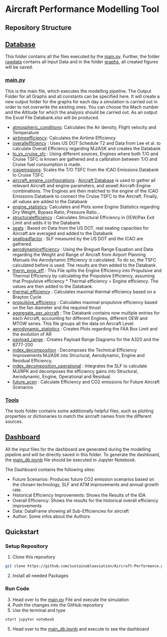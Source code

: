 # Aircraft Performance Modelling Tool 
## Repository Structure 
## [Database](./database)
This folder contains all the files executed by the [main.py](main.py). Further, the folder [rawdata](database/rawdata) contains all Input Data and in the 
folder [graphs](database/graphs), all created figures will be saved.

### [main.py](main.py) 
This is the main file, which executes the modelling pipeline. The Output Folder for all Graphs and all constants can be specified here. It will create a new output folder for the graphs for each day a simulation is carried out in order to not overwrite the existing ones. 
You can choose the Mach number and the Altitude for which the analysis should be carried out. 
As an output the Excel File Databank.xlsx will be produced. 

* [atmospheric_conditions](database/tools/atmospheric_conditions.py): Calculates the Air density, Flight velocity and Temperature
* [airtimeefficiency](database/operational/airtimeefficiency.py): Calculates the Airtime Efficiency
* [overallefficiency](database/overall/overallefficiency.py) : Uses US DOT Schedule T2 and Data from Lee et al. to calculate Overall Efficiency regarding MJ/ASK and creates the Databank
* [to_vs_cruise_sfc](database/emissions/to_vs_cruise_sfc.py) : Using different sources, Engines where both T/O and Cruise TSFC is known are gathered and a calibration between T/O and Cruise fuel consumption is made. 
* [icaoemssions](database/emissions/icaoemssions.py): Scales the T/O TSFC from the ICAO Emissions Databank to Cruise TSFC
* [aircraft_engine_configurations](database/overall/aircraft_engine_configurations.py) : [Aircraft Database](https://aircraft-database.com/) is used to gather all relevant Aircraft and engine parameters, and aswell Aircraft-Engine combinations. The Engines are then matched to the engine of the ICAO Emissions Databank to connect the Cruise TSFC to the Aircraft. Finally, all values are added to the Databank
* [engine_statistics](database/emissions/engine_statistics.py): Calculates and Plots some Engine Statistics regarding Dry Weight, Bypass Ratio, Pressure Ratio...
* [structuralefficiency](database/structural/structuralefficiency.py) : Calculates Structural Efficiency in OEW/Pax Exit Limit and adds it to the Databank
* [seats](database/operational/seats.py) : Based on Data from the US DOT, real seating capacities for Aircraft are averaged and added to the Databank
* [seatloadfactor](database/operational/seatloadfactor.py) : SLF measured by the US DOT and the ICAO are gathered. 
* [aerodynamicefficiency](database/aerodynamics/aerodynamicefficiency.py) : Using the Breguet Range Equation and Data regarding the Weight and Range of Aircraft from Airport Planning Manuals the Aerodynamic Efficiency is calculated. To do so, the TSFC calculated before is used. The results are then added to the Databank. 
* [therm_prop_eff](database/emissions/therm_prop_eff.py) : This File splits the Engine Efficiency into Propulsive and Thermal Efficiency by calculating the Propulsive Efficiency, assuming that Propulsive efficiency * Thermal efficiency = Engine efficiency. The values are then added to the Databank.   
* [thermal_efficiency](database/emissions/thermal_efficiency.py) : Calculates maximal thermal efficiency based on a Brayton Cycle
* [propulsive_efficiency](database/emissions/propulsive_efficiency.py) : Calculates maximal propulsive efficiency based on the fan diameter and the required thrust
* [aggregate_per_aircraft](database/overall/aggregate_per_aircraft.py) : The Databank contains now multiple entries for each Aircraft, accounting for different Engines, different OEW and MTOW series. This file groups all the data on Aircraft Level. 
* [aerodynamic_statistics](database/aerodynamics/aerodynamic_statistics.py) : Creates Plots regarding the FAA Box Limit and the evolution of AR
* [payload_range](database/aerodynamics/payload_range.py) : Creates Payload Range Diagrams for the A320 and the B777-200
* [index_decomposition](database/index_decomposition/technological.py) : Decomposes the Technical Efficiency Improvements MJ/ASK into Structural, Aerodynamic, Engine and Residual Efficiency.  
* [index_decomposition_operational](database/index_decomposition/technooperational.py) : Integrates the SLF to calculate MJ/RPK and decomposes the efficiency gains into Structural, Aerodynamic, Engine, Operational and Residual.
* [future_scen](./database/dashboard_prep/future_scen.py) : Calculate Efficiency and CO2 emissions for Future Aircraft Scenarios
### [Tools](database/tools)
The tools folder contains some additionally helpful files, such as plotting properties or dictionaries to match the aircraft names from the different sources.

## [Dashboard](./dashboard)
All the input files for the dashboard are generated during the modelling pipeline and will be directly saved in this folder. To generate the dashboard, the
[main_db.ipynb](dashboard/main_db.ipynb) file should be executed in Jupyter Notebook. 

The Dashboard contains the following sites: 

* Future Scenarios: Produces future CO2 emission scenarios based on the chosen technology, SLF and ATM improvements and annual growth rate. 
* Historical Efficiency Improvements: Shows the Results of the IDA
* Overall Efficiency: Shows the results for the historical overall efficiency improvements
* Data: DataFrame showing all Sub-Efficiencies for aircraft
* Author: Some infos about the Authors


## Quickstart
### Setup Repository
1. Clone this repository
```bash
git clone https://github.com/sustainableaviation/Aircraft-Performance.git
```
2. Install all needed Packages
### Run Code
3. Head over to the [main.py](main.py)  File and execute the simulation
4. Push the changes into the GitHub repository
4. Use the terminal and type 
```bash
start jupyter notebook
```
5. Head over to the [main_db.ipynb](dashboard/main_db.ipynb) and execute to see the dashboard